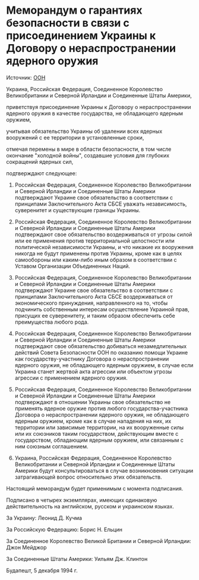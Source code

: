 # Меморандум о гарантиях безопасности в связи с присоединением Украины к Договору о нераспространении ядерного оружия
Источник: [ООН](https://treaties.un.org/doc/Publication/UNTS/Volume%203007/Part/volume-3007-I-52241.pdf)

Украина, Российская Федерация, Соединенное Королевство Великобритании и Северной Ирландии и Соединенные Штаты Америки,

приветствуя присоединение Украины к Договору о нераспространении ядерного оружия в качестве государства, не обладающего ядерным оружием,

учитывая обязательство Украины об удалении всех ядерных вооружений с ее территории в установленные сроки,

отмечая перемены в мире в области безопасности, в том числе окончание "холодной войны", создавшие условия для глубоких сокращений ядерных сил,

подтверждают следующее:

1. Российская Федерация, Соединенное Королевство Великобритании и Северной Ирландии и Соединенные Штаты Америки подтверждают Украине свое обязательство в соответствии с принципами Заключительного Акта СБСЕ уважать независимость, суверенитет и существующие границы Украины.

2. Российская Федерация, Соединенное Королевство Великобритании и Северной Ирландии и Соединенные Штаты Америки подтверждают свое обязательство воздерживаться от угрозы силой или ее применения против территориальной целостности или политической независимости Украины, и что никакие их вооружения никогда не будут применены против Украины, кроме как в целях самообороны или каким-либо иным образом в соответствии с Уставом Организации Объединенных Наций.

3. Российская Федерация, Соединенное Королевство Великобритании и Северной Ирландии и Соединенные Штаты Америки подтверждают Украине свое обязательство в соответствии с принципами Заключительного Акта СБСЕ воздерживаться от экономического принуждения, направленного на то, чтобы подчинить собственным интересам осуществление Украиной прав, присущих ее суверенитету, и таким образом обеспечить себе преимущества любого рода.

4. Российская Федерация, Соединенное Королевство Великобритании и Северной Ирландии и Соединенные Штаты Америки подтверждают свое обязательство добиваться незамедлительных действий Совета Безопасности ООН по оказанию помощи Украине как государству-участнику Договора о нераспространении ядерного оружия, не обладающего ядерным оружием, в случае если Украина станет жертвой акта агрессии или объектом угрозы агрессии с применением ядерного оружия.

5. Российская Федерация, Соединенное Королевство Великобритании и Северной Ирландии и Соединенные Штаты Америки подтверждают в отношении Украины свое обязательство не применять ядерное оружие против любого государства-участника Договора о нераспространении ядерного оружия, не обладающего ядерным оружием, кроме как в случае нападения на них, их территории или зависимые территории, на их вооруженные силы или их союзников таким государством, действующим вместе с государством, обладающим ядерным оружием, или связанным с ним союзным соглашением.

6. Украина, Российская Федерация, Соединенное Королевство Великобритании и Северной Ирландии и Соединенные Штаты Америки будут консультироваться в случае возникновения ситуации затрагивающей вопрос относительно этих обязательств.

Настоящий меморандум будет применимым с момента подписания.

Подписано в четырех экземплярах, имеющих одинаковую действительность на английском, русском и украинском языках.

За Украину: Леонид Д. Кучма

За Российскую Федерацию: Борис Н. Ельцин

За Соединенное Королевство Великой Британии и Северной Ирландии: Джон Мейджор

За Соединенные Штаты Америки: Уильям Дж. Клинтон

Будапешт, 5 декабря 1994 г.
